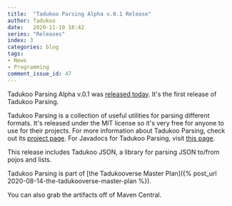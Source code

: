 ```yaml
---
title:  "Tadukoo Parsing Alpha v.0.1 Release"
author: Tadukoo
date:   2020-11-10 18:42
series: "Releases"
index: 3
categories: blog
tags: 
- News
- Programming
comment_issue_id: 47
---
```

Tadukoo Parsing Alpha v.0.1 was [released today](https://github.com/Tadukooverse/TadukooParsing/releases/tag/v.0.1-Alpha). It's the first release of Tadukoo Parsing.

Tadukoo Parsing is a collection of useful utilities for parsing different formats. It's released under the MIT license so it's very free for anyone to use for their projects. For more information about 
Tadukoo Parsing, check out its [project page](/projects/TadukooParsing.html). For Javadocs for Tadukoo Parsing, visit [this page](/docs/TadukooParsing/current/index.html).

This release includes Tadukoo JSON, a library for parsing JSON to/from pojos and lists.

Tadukoo Parsing is part of [the Tadukooverse Master Plan]({% post_url 2020-08-14-the-tadukooverse-master-plan %}).

You can also grab the artifacts off of Maven Central.
